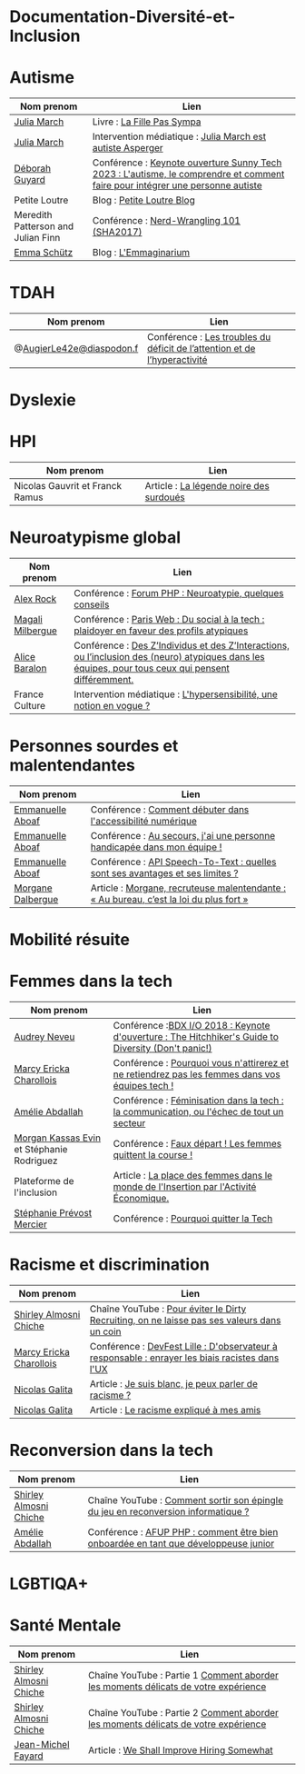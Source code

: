 # Documentation-Diversité-et-Inclusion

# Autisme 

| Nom prenom | Lien |
| ----------- | ----------- |
| [Julia March](https://juliamarch.com/) | Livre : [La Fille Pas Sympa](https://www.amazon.fr/fille-pas-sympa-March-Julia/dp/B075G1M88T)|
| [Julia March](https://juliamarch.com/) | Intervention médiatique : [Julia March est autiste Asperger](https://www.facebook.com/SimoneMedia/videos/julia-march-est-autiste-asperger/456659604853669/?locale=fr_FR)|
| [Déborah Guyard](https://fr.linkedin.com/in/d%C3%A9borah-guyard) | Conférence : [Keynote ouverture Sunny Tech 2023 : L'autisme, le comprendre et comment faire pour intégrer une personne autiste](https://www.youtube.com/watch?v=K8eRF3IXbl8) |
| Petite Loutre | Blog : [Petite Loutre Blog](https://leblogdepetiteloutre.com/)|
| Meredith Patterson and Julian Finn | Conférence : [Nerd-Wrangling 101 (SHA2017)](https://www.youtube.com/watch?v=2fD2BvS3Aqw)|
| [Emma Schütz](https://fr.linkedin.com/in/emma-sch%C3%BCtz-68839b127) | Blog : [L'Emmaginarium ](https://lemmaginarium.substack.com/t/autisme)|

# TDAH

| Nom prenom | Lien |
| ----------- | ----------- |
| @AugierLe42e@diaspodon.f | Conférence : [Les troubles du déficit de l’attention et de l’hyperactivité](https://peertube.ecologie.bzh/w/7f4d2b7a-9ac7-4f17-aa9d-e524ef0763e6) |

# Dyslexie

# HPI

| Nom prenom | Lien |
| ----------- | ----------- |
| Nicolas Gauvrit et Franck Ramus | Article : [La légende noire des surdoués](https://www.larecherche.fr/la-l%C3%A9gende-noire-des-surdou%C3%A9s) |

# Neuroatypisme global

| Nom prenom | Lien |
| ----------- | ----------- |
| [Alex Rock](https://fr.linkedin.com/in/alex-rock) | Conférence : [Forum PHP : Neuroatypie, quelques conseils](https://www.youtube.com/watch?v=lBC-AV-o73k)  |
| [Magali Milbergue](https://fr.linkedin.com/in/magali-milbergue) | Conférence : [Paris Web : Du social à la tech : plaidoyer en faveur des profils atypiques](https://vimeo.com/783582587) |
| [Alice Baralon](https://fr.linkedin.com/in/alice-barralon)  | Conférence : [Des Z’Individus et des Z’Interactions, ou l’inclusion des (neuro) atypiques dans les équipes, pour tous ceux qui pensent différemment.](https://www.youtube.com/watch?v=A3zZsln6pNM) |
| France Culture | Intervention médiatique : [L'hypersensibilité, une notion en vogue ?](https://www.youtube.com/watch?v=YqrA3mfrkMU)   |

# Personnes sourdes et malentendantes 

| Nom prenom | Lien |
| ----------- | ----------- |
| [Emmanuelle Aboaf](https://www.linkedin.com/in/emmanuelle-aboaf/) | Conférence :  [Comment débuter dans l'accessibilité numérique](https://www.youtube.com/watch?v=25gjuHYrt9M) |
| [Emmanuelle Aboaf](https://www.linkedin.com/in/emmanuelle-aboaf/)| Conférence : [Au secours, j'ai une personne handicapée dans mon équipe !](https://emmanuelle-aboaf.netlify.app/conferences/au-secours-j-ai-une-personne-handicapee-dans-mon-equipe) |
| [Emmanuelle Aboaf](https://www.linkedin.com/in/emmanuelle-aboaf/) | Conférence : [API Speech-To-Text : quelles sont ses avantages et ses limites ?](https://www.youtube.com/watch?v=gEwFhuqoz_A) |
| [Morgane Dalbergue](https://fr.linkedin.com/in/morgane-dalbergue-a77489b1) | Article : [Morgane, recruteuse malentendante : « Au bureau, c’est la loi du plus fort »](https://www.welcometothejungle.com/fr/articles/morgane-recruteuse-malentendante-emploi-personnes-handicapees) |

# Mobilité résuite 

# Femmes dans la tech 

| Nom prenom | Lien |
| ----------- | ----------- |
| [Audrey Neveu](https://fr.linkedin.com/in/audreyneveu)  | Conférence :[BDX I/O 2018 : Keynote d'ouverture : The Hitchhiker's Guide to Diversity (Don't panic!)](https://www.youtube.com/watch?v=znX4pFJdiYg) |
| [Marcy Ericka Charollois](https://fr.linkedin.com/in/marcy-ericka-charollois-1604) | Conférence : [Pourquoi vous n'attirerez et ne retiendrez pas les femmes dans vos équipes tech !](https://www.youtube.com/watch?v=6g0quTQqpr8) |
| [Amélie Abdallah](https://fr.linkedin.com/in/alonahamelie/en)  | Conférence : [Féminisation dans la tech : la communication, ou l'échec de tout un secteur](https://www.youtube.com/watch?v=898Vsm1frEg) |
| [Morgan Kassas Evin](https://fr.linkedin.com/in/morgane-kassas-e) et Stéphanie Rodriguez | Conférence : [Faux départ ! Les femmes quittent la course !](https://www.youtube.com/watch?v=spRIH5O9Kzw) |
| Plateforme de l'inclusion  | Article : [La place des femmes dans le monde de l'Insertion par l'Activité Économique.](https://drive.google.com/file/d/1HYab1C0GI3npi1D3jlNgewpCStlPw0a6/view?mtm_kwd=Note+Femmes) |
| [Stéphanie Prévost Mercier](https://eig.etalab.gouv.fr/personnes/sonia-prevost-m) | Conférence : [Pourquoi quitter la Tech](https://www.youtube.com/watch?v=FUeABDqWrh0)  |

# Racisme et discrimination

| Nom prenom | Lien |
| ----------- | ----------- |
| [Shirley Almosni Chiche](https://fr.linkedin.com/in/shirley-almosni-chiche)  | Chaîne YouTube : [Pour éviter le Dirty Recruiting, on ne laisse pas ses valeurs dans un coin](https://www.youtube.com/watch?v=FW91DhOh5_g&t=789s)  |
| [Marcy Ericka Charollois](https://fr.linkedin.com/in/marcy-ericka-charollois-1604) | Conférence : [DevFest Lille : D'observateur à responsable : enrayer les biais racistes dans l'UX](https://www.youtube.com/watch?v=oeNdjgEjwmM) |
| [Nicolas Galita](https://fr.linkedin.com/in/nicolasgalita) | Article : [Je suis blanc, je peux parler de racisme ?](https://medium.com/d%C3%A9penser-repenser/je-suis-blanc-je-peux-parler-de-racisme-4e1060adc247) |
| [Nicolas Galita](https://fr.linkedin.com/in/nicolasgalita) | Article : [Le racisme expliqué à mes amis](https://medium.com/d%C3%A9penser-repenser/le-racisme-expliqu%C3%A9-%C3%A0-mes-amis-f95c5735233e) |

# Reconversion dans la tech 

| Nom prenom | Lien |
| ----------- | ----------- |
| [Shirley Almosni Chiche](https://fr.linkedin.com/in/shirley-almosni-chiche)  | Chaîne YouTube : [Comment sortir son épingle du jeu en reconversion informatique ?](https://www.youtube.com/watch?v=-7qK-CC_D4M)  |
| [Amélie Abdallah](https://fr.linkedin.com/in/alonahamelie/en)  | Conférence : [AFUP PHP : comment être bien onboardée en tant que développeuse junior](https://www.youtube.com/watch?v=xNBmpt6d7o8)|   

# LGBTIQA+

# Santé Mentale 

| Nom prenom | Lien |
| ----------- | ----------- |
| [Shirley Almosni Chiche](https://fr.linkedin.com/in/shirley-almosni-chiche)   | Chaîne YouTube : Partie 1 [Comment aborder les moments délicats de votre expérience](https://www.youtube.com/watch?v=oSCd0JYM1vU&t=1421s) |
| [Shirley Almosni Chiche](https://fr.linkedin.com/in/shirley-almosni-chiche)  | Chaîne YouTube : Partie 2 [Comment aborder les moments délicats de votre expérience](https://www.youtube.com/watch?v=NjCh25vKn0M&t=1153s) |
| [Jean-Michel Fayard](https://www.linkedin.com/in/jmfayard/) | Article : [We Shall Improve Hiring Somewhat](https://dev.to/jmfayard/we-shall-improve-hiring-somewhat-1ip2)|   









